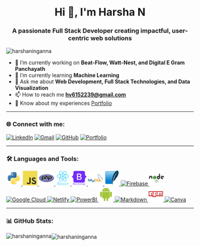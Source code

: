 <h1 align="center">Hi 👋, I'm Harsha N</h1>
<h3 align="center">A passionate Full Stack Developer creating impactful, user-centric web solutions</h3>

<p align="left"> <img src="https://komarev.com/ghpvc/?username=harshaninganna&label=Profile%20views&color=0e75b6&style=flat" alt="harshaninganna" /> </p>

- 🔭 I’m currently working on **Beat-Flow, Watt-Nest, and Digital E Gram Panchayath**  
- 🌱 I’m currently learning **Machine Learning**  
- 💬 Ask me about **Web Development, Full Stack Technologies, and Data Visualization**  
- 📫 How to reach me **hv6152239@gmail.com**  
- 📄 Know about my experiences [Portfolio](https://harshaaa.netlify.app/)  

---

<h3 align="left">🌐 Connect with me:</h3>
<p align="left">
<a href="https://linkedin.com/in/harsha-n-164b69283" target="blank"><img src="https://img.shields.io/badge/LinkedIn-blue?style=for-the-badge&logo=linkedin" alt="LinkedIn" /></a>
<a href="mailto:hv6152239@gmail.com" target="blank"><img src="https://img.shields.io/badge/Email-red?style=for-the-badge&logo=gmail" alt="Gmail" /></a>
<a href="https://github.com/HarshaNinganna" target="blank"><img src="https://img.shields.io/badge/GitHub-black?style=for-the-badge&logo=github" alt="GitHub" /></a>
<a href="https://harshaaa.netlify.app/" target="blank"><img src="https://img.shields.io/badge/Portfolio-black?style=for-the-badge&logo=firefox" alt="Portfolio" /></a>
</p>

---

<h3 align="left">🛠️ Languages and Tools:</h3>
<p align="left">
<a href="https://www.python.org" target="_blank"> <img src="https://raw.githubusercontent.com/devicons/devicon/master/icons/python/python-original.svg" alt="Python" width="40" height="40"/> </a>
<a href="https://developer.mozilla.org/en-US/docs/Web/JavaScript" target="_blank"> <img src="https://raw.githubusercontent.com/devicons/devicon/master/icons/javascript/javascript-original.svg" alt="JavaScript" width="40" height="40"/> </a>
<a href="https://www.php.net" target="_blank"> <img src="https://raw.githubusercontent.com/devicons/devicon/master/icons/php/php-original.svg" alt="PHP" width="40" height="40"/> </a>
<a href="https://reactjs.org/" target="_blank"> <img src="https://raw.githubusercontent.com/devicons/devicon/master/icons/react/react-original-wordmark.svg" alt="React" width="40" height="40"/> </a>
<a href="https://getbootstrap.com" target="_blank"> <img src="https://raw.githubusercontent.com/devicons/devicon/master/icons/bootstrap/bootstrap-plain-wordmark.svg" alt="Bootstrap" width="40" height="40"/> </a>
<a href="https://www.mysql.com/" target="_blank"> <img src="https://raw.githubusercontent.com/devicons/devicon/master/icons/mysql/mysql-original-wordmark.svg" alt="MySQL" width="40" height="40"/> </a>
<a href="https://www.sqlite.org/" target="_blank"> <img src="https://raw.githubusercontent.com/devicons/devicon/master/icons/sqlite/sqlite-original.svg" alt="SQLite" width="40" height="40"/> </a>
<a href="https://firebase.google.com/" target="_blank"> <img src="https://www.vectorlogo.zone/logos/firebase/firebase-icon.svg" alt="Firebase" width="40" height="40"/> </a>
<a href="https://nodejs.org" target="_blank"> <img src="https://raw.githubusercontent.com/devicons/devicon/master/icons/nodejs/nodejs-original-wordmark.svg" alt="Node.js" width="40" height="40"/> </a>
<a href="https://cloud.google.com/" target="_blank"> <img src="https://www.vectorlogo.zone/logos/google_cloud/google_cloud-icon.svg" alt="Google Cloud" width="40" height="40"/> </a>
<a href="https://www.netlify.com/" target="_blank"> <img src="https://www.vectorlogo.zone/logos/netlify/netlify-icon.svg" alt="Netlify" width="40" height="40"/> </a>
<a href="https://powerbi.microsoft.com/" target="_blank"> <img src="https://www.vectorlogo.zone/logos/microsoft_powerbi/microsoft_powerbi-icon.svg" alt="PowerBI" width="40" height="40"/> </a>
<a href="https://www.android.com/" target="_blank"> <img src="https://raw.githubusercontent.com/devicons/devicon/master/icons/android/android-original.svg" alt="Android" width="40" height="40"/> </a>
<a href="https://www.markdownguide.org/" target="_blank"> <img src="https://img.icons8.com/ios-filled/50/000000/markdown.png" alt="Markdown" width="40" height="40"/> </a>
<a href="https://www.npmjs.com/" target="_blank"> <img src="https://raw.githubusercontent.com/devicons/devicon/master/icons/npm/npm-original-wordmark.svg" alt="NPM" width="40" height="40"/> </a>
<a href="https://www.canva.com/" target="_blank"> <img src="https://img.icons8.com/color/48/000000/canva.png" alt="Canva" width="40" height="40"/> </a>
</p>

---

<h3 align="left">📊 GitHub Stats:</h3>
<p><img align="left" src="https://github-readme-stats.vercel.app/api/top-langs?username=harshaninganna&show_icons=true&locale=en&layout=compact" alt="harshaninganna" /></p>
<p><img align="center" src="https://github-readme-streak-stats.herokuapp.com/?user=harshaninganna&" alt="harshaninganna" /></p>
